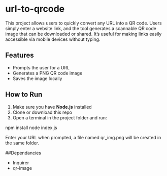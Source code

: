 # url-to-qrcode
This project allows users to quickly convert any URL into a QR code. Users simply enter a website link, and the tool generates a scannable QR code image that can be downloaded or shared. It’s useful for making links easily accessible via mobile devices without typing.

## Features
- Prompts the user for a URL
- Generates a PNG QR code image
- Saves the image locally

## How to Run
1. Make sure you have **Node.js** installed
2. Clone or download this repo
3. Open a terminal in the project folder and run:

npm install
node index.js

Enter your URL when prompted, a file named qr_img.png will be created in the same folder.

##Dependancies
- Inquirer
- qr-image

